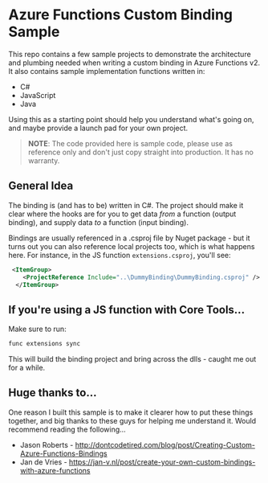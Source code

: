 # Azure Functions Custom Binding Sample

This repo contains a few sample projects to demonstrate the architecture and plumbing needed when writing a custom binding in Azure Functions v2. It also contains sample implementation functions written in:
- C#
- JavaScript
- Java

Using this as a starting point should help you understand what's going on, and maybe provide a launch pad for your own project.

> **NOTE**: The code provided here is sample code, please use as reference only and don't just copy straight into production. It has no warranty.

## General Idea
The binding is (and has to be) written in C#. The project should make it clear where the hooks are for you to get data *from* a function (output binding), and supply data *to* a function (input binding).

Bindings are usually referenced in a .csproj file by Nuget package - but it turns out you can also reference local projects too, which is what happens here. For instance, in the JS function `extensions.csproj`, you'll see:
```XML
 <ItemGroup>
    <ProjectReference Include="..\DummyBinding\DummyBinding.csproj" />
  </ItemGroup>
```

## If you're using a JS function with Core Tools...
Make sure to run:
```JavaScript
func extensions sync
```
This will build the binding project and bring across the dlls - caught me out for a while.

## Huge thanks to...
One reason I built this sample is to make it clearer how to put these things together, and big thanks to these guys for helping me understand it. Would recommend reading the following...
- Jason Roberts - http://dontcodetired.com/blog/post/Creating-Custom-Azure-Functions-Bindings
- Jan de Vries - https://jan-v.nl/post/create-your-own-custom-bindings-with-azure-functions
